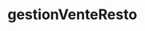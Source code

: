# gestionVenteResto
<!--                                                 
  ██████  █████  ██████  ██  █████   ██████   █████  
██       ██   ██ ██   ██ ██ ██   ██ ██       ██   ██ 
██   ███ ███████ ██   ██ ██ ███████ ██   ███ ███████ 
██    ██ ██   ██ ██   ██ ██ ██   ██ ██    ██ ██   ██ 
 ██████  ██   ██ ██████  ██ ██   ██  ██████  ██   ██ 
-->